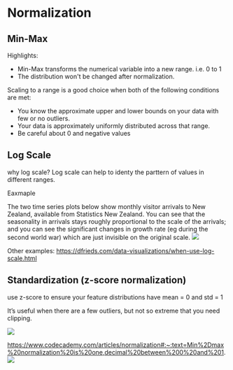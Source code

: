 # Normalization

## Min-Max
Highlights:
- Min-Max transforms the numerical variable into a new range. i.e. 0 to 1
- The distribution won't be changed after normalization.

Scaling to a range is a good choice when both of the following conditions are met:
- You know the approximate upper and lower bounds on your data with few or no outliers.
- Your data is approximately uniformly distributed across that range.
- Be careful about 0 and negative values 

## Log Scale
why log scale? Log scale can help to identy the parttern of values in different ranges.

Eaxmaple

The two time series plots below show monthly visitor arrivals to New Zealand, available from Statistics New Zealand. You can see that the seasonality in arrivals stays roughly proportional to the scale of the arrivals; and you can see the significant changes in growth rate (eg during the second world war) which are just invisible on the original scale.
![](https://i.stack.imgur.com/IYF9Q.png)

Other examples: https://dfrieds.com/data-visualizations/when-use-log-scale.html


## Standardization (z-score normalization)
use z-score to ensure your feature distributions have mean = 0 and std = 1

It’s useful when there are a few outliers, but not so extreme that you need clipping.

![](https://developers.google.com/machine-learning/data-prep/images/norm-z-score.svg)



https://www.codecademy.com/articles/normalization#:~:text=Min%2Dmax%20normalization%20is%20one,decimal%20between%200%20and%201.
![](https://s3.amazonaws.com/codecademy-content/courses/normalization/z-score.png)
